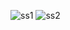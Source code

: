 ![ss1](https://github.com/SubahNoshin/Lab/assets/121153997/6eeefd43-f5bd-49bd-97b2-4f915de4dac0)
![ss2](https://github.com/SubahNoshin/Lab/assets/121153997/b8cd36be-bb36-47b9-941e-337560374f66)


